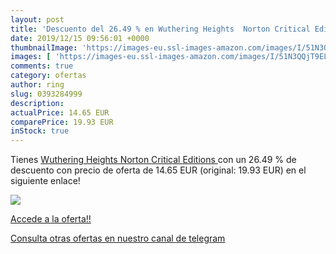 ```yaml
---
layout: post
title: 'Descuento del 26.49 % en Wuthering Heights  Norton Critical Editi'
date: 2019/12/15 09:56:01 +0000
thumbnailImage: 'https://images-eu.ssl-images-amazon.com/images/I/51N3QQjT9EL._SL200_.jpg'
images: [ 'https://images-eu.ssl-images-amazon.com/images/I/51N3QQjT9EL._SL200_.jpg' ]
comments: true
category: ofertas
author: ring
slug: 0393284999
description:
actualPrice: 14.65 EUR
comparePrice: 19.93 EUR
inStock: true
---
```


Tienes [Wuthering Heights  Norton Critical Editions ](https://www.amazon.com/dp/0393284999/?tag=redken08-20) con un 26.49 % de descuento con precio de oferta de 14.65 EUR (original: 19.93 EUR) en el siguiente enlace!

[![](https://images-eu.ssl-images-amazon.com/images/I/51N3QQjT9EL._SL200_.jpg)](https://www.amazon.com/dp/0393284999/?tag=redken08-20)

[Accede a la oferta!!](https://www.amazon.com/dp/0393284999/?tag=redken08-20)

[Consulta otras ofertas en nuestro canal de telegram](https://t.me/s/ofertas25)
